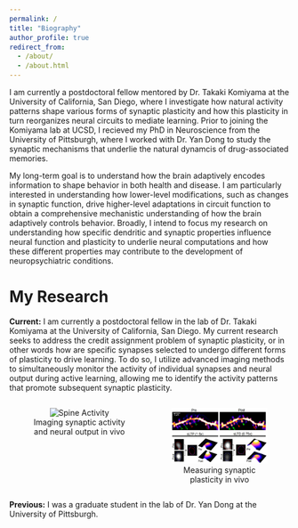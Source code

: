 ```yaml
---
permalink: /
title: "Biography"
author_profile: true
redirect_from: 
  - /about/
  - /about.html
---
```


I am currently a postdoctoral fellow mentored by Dr. Takaki Komiyama at the University of California, San Diego, where I investigate how natural activity patterns shape various forms of synaptic plasticity and how this plasticity in turn reorganizes neural circuits to mediate learning. Prior to joining the Komiyama lab at UCSD, I recieved my PhD in Neuroscience from the University of Pittsburgh, where I worked with Dr. Yan Dong to study the synaptic mechanisms that underlie the natural dynamcis of drug-associated memories. 

My long-term goal is to understand how the brain adaptively encodes information to shape behavior in both health and disease. I am particularly interested in understanding how lower-level modifications, such as changes in synaptic function, drive higher-level adaptations in circuit function to obtain a comprehensive mechanistic understanding of how the brain adaptively controls behavior. Broadly, I intend to focus my research on understanding how specific dendritic and synaptic properties influence neural function and plasticity to underlie neural computations and how these different properties may contribute to the development of neuropsychiatric conditions.

My Research
======
**Current:** I am currently a postdoctoral fellow in the lab of Dr. Takaki Komiyama at the University of California, San Diego. My current research seeks to address the credit assignment problem of synaptic plasticity, or in other words how are specific synapses selected to undergo different forms of plasticity to drive learning. To do so, I utilize advanced imaging methods to simultaneously monitor the activity of individual synapses and neural output during active learning, allowing me to identify the activity patterns that promote subsequent synaptic plasticity. 

<div style="display: flex;">
  <figure style="text-align:center; flex:1;">
      <img src="/images/Spine_Activity.gif" alt="Spine Activity" height="100px"/>
      <figcaption styles="text-align: center;">Imaging synaptic activity and neural output in vivo</figcaption>
  </figure>
  <figure style="text-align:center; flex:1;">
      <img src="/images/Plasticity.png" alt="Spine Plasticity" height="100px"/>
      <figcaption styles="text-align: center;">Measuring synaptic plasticity in vivo</figcaption>
  </figure>
</div>

**Previous:** I was a graduate student in the lab of Dr. Yan Dong at the University of Pittsburgh. 


